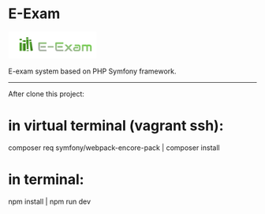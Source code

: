 # E-Exam
![E-exam](/symfonyApp/public/build/images/logo.png)

E-exam system based on PHP Symfony framework.

---
After clone this project: 

# in virtual terminal (vagrant ssh): 
composer req symfony/webpack-encore-pack | composer install

# in terminal: 
npm install | npm run dev 
